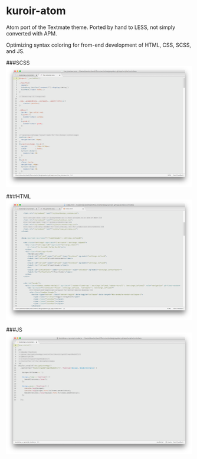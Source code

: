 kuroir-atom
===========

Atom port of the Textmate theme.  Ported by hand to LESS, not simply converted with APM.  

Optimizing syntax coloring for from-end development of HTML, CSS, SCSS, and JS.


###SCSS
![image](https://raw.githubusercontent.com/smlombardi/kuroir-atom/master/screenshots/scss.png)

###HTML
![image](https://raw.githubusercontent.com/smlombardi/kuroir-atom/master/screenshots/html.png)

###JS
![image](https://raw.githubusercontent.com/smlombardi/kuroir-atom/master/screenshots/js.png)
